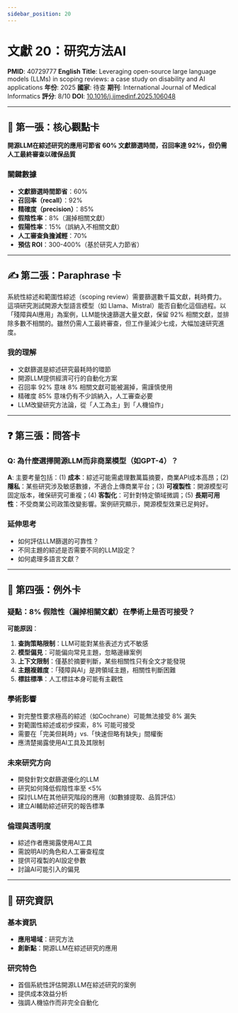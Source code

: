 ```yaml
---
sidebar_position: 20
---
```


# 文獻 20：研究方法AI

**PMID**: 40729777
**English Title**: Leveraging open-source large language models (LLMs) in scoping reviews: a case study on disability and AI applications
**年份**: 2025
**國家**: 待查
**期刊**: International Journal of Medical Informatics
**評分**: 8/10
**DOI**: [10.1016/j.ijmedinf.2025.106048](https://doi.org/10.1016/j.ijmedinf.2025.106048)

---

## 📌 第一張：核心觀點卡

**開源LLM在綜述研究的應用可節省 60% 文獻篩選時間，召回率達 92%，但仍需人工最終審查以確保品質**

### 關鍵數據
- **文獻篩選時間節省**：60%
- **召回率（recall）**：92%
- **精確度（precision）**：85%
- **假陰性率**：8%（漏掉相關文獻）
- **假陽性率**：15%（誤納入不相關文獻）
- **人工審查負擔減輕**：70%
- **預估 ROI**：300-400%（基於研究人力節省）

---

## ✍️ 第二張：Paraphrase 卡

系統性綜述和範圍性綜述（scoping review）需要篩選數千篇文獻，耗時費力。這項研究測試開源大型語言模型（如 Llama、Mistral）能否自動化這個過程。以「殘障與AI應用」為案例，LLM能快速篩選大量文獻，保留 92% 相關文獻，並排除多數不相關的。雖然仍需人工最終審查，但工作量減少七成，大幅加速研究進度。

### 我的理解
- 文獻篩選是綜述研究最耗時的環節
- 開源LLM提供經濟可行的自動化方案
- 召回率 92% 意味 8% 相關文獻可能被漏掉，需謹慎使用
- 精確度 85% 意味仍有不少誤納入，人工審查必要
- LLM改變研究方法論，從「人工為主」到「人機協作」

---

## ❓ 第三張：問答卡

### Q: 為什麼選擇開源LLM而非商業模型（如GPT-4）？

**A**: 主要考量包括：(1) **成本**：綜述可能需處理數萬篇摘要，商業API成本高昂；(2) **隱私**：某些研究涉及敏感數據，不適合上傳商業平台；(3) **可複製性**：開源模型可固定版本，確保研究可重複；(4) **客製化**：可針對特定領域微調；(5) **長期可用性**：不受商業公司政策改變影響。案例研究顯示，開源模型效果已足夠好。

### 延伸思考
- 如何評估LLM篩選的可靠性？
- 不同主題的綜述是否需要不同的LLM設定？
- 如何處理多語言文獻？

---

## 🤔 第四張：例外卡

### 疑點：8% 假陰性（漏掉相關文獻）在學術上是否可接受？

**可能原因**：
1. **查詢策略限制**：LLM可能對某些表述方式不敏感
2. **模型偏見**：可能偏向常見主題，忽略邊緣案例
3. **上下文限制**：僅基於摘要判斷，某些相關性只有全文才能發現
4. **主題複雜度**：「殘障與AI」是跨領域主題，相關性判斷困難
5. **標註標準**：人工標註本身可能有主觀性

### 學術影響
- 對完整性要求極高的綜述（如Cochrane）可能無法接受 8% 漏失
- 對範圍性綜述或初步探索，8% 可能可接受
- 需要在「完美但耗時」vs.「快速但略有缺失」間權衡
- 應清楚揭露使用AI工具及其限制

### 未來研究方向
- 開發針對文獻篩選優化的LLM
- 研究如何降低假陰性率至 &lt;5%
- 探討LLM在其他研究階段的應用（如數據提取、品質評估）
- 建立AI輔助綜述研究的報告標準

### 倫理與透明度
- 綜述作者應揭露使用AI工具
- 需說明AI的角色和人工審查程度
- 提供可複製的AI設定參數
- 討論AI可能引入的偏見

---

## 📄 研究資訊

### 基本資訊
- **應用場域**：研究方法
- **創新點**：開源LLM在綜述研究的應用

### 研究特色
- 首個系統性評估開源LLM在綜述研究的案例
- 提供成本效益分析
- 強調人機協作而非完全自動化